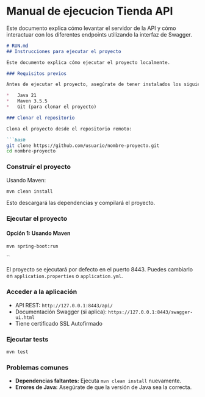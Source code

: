# Manual de ejecucion Tienda API

Este documento explica cómo levantar el servidor de la API y cómo interactuar con los diferentes endpoints utilizando la interfaz de Swagger.

```markdown
# RUN.md
## Instrucciones para ejecutar el proyecto

Este documento explica cómo ejecutar el proyecto localmente.

### Requisitos previos

Antes de ejecutar el proyecto, asegúrate de tener instalados los siguientes programas:

*   Java 21 
*   Maven 3.5.5 
*   Git (para clonar el proyecto) 

### Clonar el repositorio

Clona el proyecto desde el repositorio remoto:

```bash
git clone https://github.com/usuario/nombre-proyecto.git
cd nombre-proyecto
```

### Construir el proyecto

Usando Maven:

```bash
mvn clean install
```

Esto descargará las dependencias y compilará el proyecto.

### Ejecutar el proyecto

#### Opción 1: Usando Maven

```bash
mvn spring-boot:run
```
``

El proyecto se ejecutará por defecto en el puerto 8443. Puedes cambiarlo en `application.properties` o `application.yml`.

### Acceder a la aplicación

*   API REST: `http://127.0.0.1:8443/api/` 
*   Documentación Swagger (si aplica): `https://127.0.0.1:8443/swagger-ui.html`
*   Tiene certificado SSL Autofirmado

### Ejecutar tests

```bash
mvn test
```

### Problemas comunes

*   **Dependencias faltantes:** Ejecuta `mvn clean install` nuevamente.
*   **Errores de Java:** Asegúrate de que la versión de Java sea la correcta.
```
